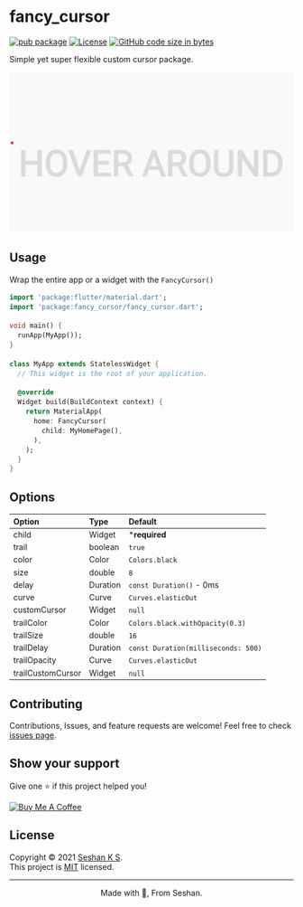 # fancy_cursor

[![pub package](https://img.shields.io/pub/v/fancy_cursor.svg)](https://pub.dartlang.org/packages/fancy_cursor)
[![License](https://img.shields.io/badge/licence-MIT-green.svg)](https://github.com/ZeshanGIT/fancy_cursor/blob/master/LICENSE)
[![GitHub code size in bytes](https://img.shields.io/github/languages/code-size/ZeshanGIT/fancy_cursor.svg)](https://github.com/ZeshanGIT/fancy_cursor)

Simple yet super flexible custom cursor package.

![Demo](demo.gif)

## Usage

Wrap the entire app or a widget with the `FancyCursor()`

```dart
import 'package:flutter/material.dart';
import 'package:fancy_cursor/fancy_cursor.dart';

void main() {
  runApp(MyApp());
}

class MyApp extends StatelessWidget {
  // This widget is the root of your application.

  @override
  Widget build(BuildContext context) {
    return MaterialApp(
      home: FancyCursor(
        child: MyHomePage(),
      ),
    );
  }
}
```

## Options

| Option            | Type     | Default                             |
| :---------------- | :------- | :---------------------------------- |
| child             | Widget   | ***required**                         |
| trail             | boolean  | `true`                              |
| color             | Color    | `Colors.black`                      |
| size              | double   | `8`                                 |
| delay             | Duration | `const Duration()` - 0ms            |
| curve             | Curve    | `Curves.elasticOut`                 |
| customCursor      | Widget   | `null`                              |
| trailColor        | Color    | `Colors.black.withOpacity(0.3)`     |
| trailSize         | double   | `16`                                |
| trailDelay        | Duration | `const Duration(milliseconds: 500)` |
| trailOpacity      | Curve    | `Curves.elasticOut`                 |
| trailCustomCursor | Widget   | `null`                              |

## Contributing

Contributions, Issues, and feature requests are welcome!
Feel free to check [issues page](https://github.com/ZeshanGIT/fancy_cursor/issues).

## Show your support

Give one ⭐️ if this project helped you!

<a href="https://www.buymeacoffee.com/seshanks" target="_blank">
  <img src="https://cdn.buymeacoffee.com/buttons/default-orange.png" alt="Buy Me A Coffee" height="41" width="174">
</a>

## License

Copyright © 2021 [Seshan K S](https://github.com/ZeshanGIT).<br />
This project is [MIT](https://github.com/ZeshanGIT/fancy_cursor/blob/master/LICENSE) licensed.


***

<p align="center"> Made with 💚, From Seshan. </p>
